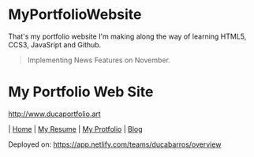 # MyPortfolioWebsite
That's my portfolio website I'm making along the way of learning HTML5, CCS3, JavaSript and Github.

> Implementing News Features on November.

# My Portfolio Web Site

<http://www.ducaportfolio.art>

| [Home](http://www.ducaportfolio.art/index) |
[My Resume](http://www.ducaportfolio.art/curriculo) |
[My Protfolio](http://www.ducaportfolio.art/portifolio) |
[Blog]()

Deployed on:
https://app.netlify.com/teams/ducabarros/overview